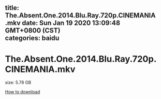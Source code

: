 
title: The.Absent.One.2014.Blu.Ray.720p.CINEMANIA.mkv
date: Sun Jan 19 2020 13:09:48 GMT+0800 (CST)    
categories: baidu
---

# The.Absent.One.2014.Blu.Ray.720p.CINEMANIA.mkv
size: 5.78 GB
 
 

[How to download](https://bpcam.bemobtrk.com/go/2ceec3aa-1ca2-46d6-b9ff-aaa5c184517c?jno=179)